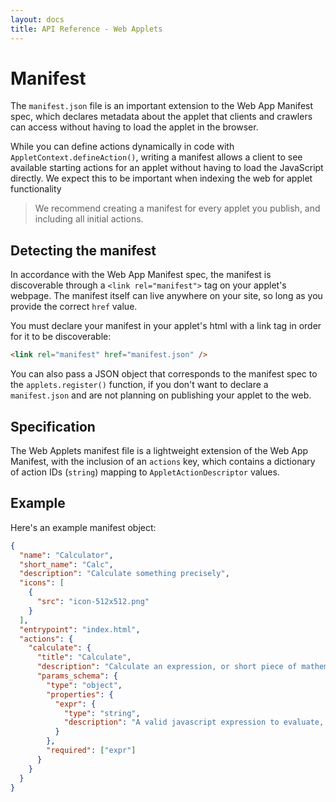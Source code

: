 ```yaml
---
layout: docs
title: API Reference - Web Applets
---
```


# Manifest

The `manifest.json` file is an important extension to the Web App Manifest spec, which declares metadata about the applet that clients and crawlers can access without having to load the applet in the browser.

While you can define actions dynamically in code with `AppletContext.defineAction()`, writing a manifest allows a client to see available starting actions for an applet without having to load the JavaScript directly. We expect this to be important when indexing the web for applet functionality

> We recommend creating a manifest for every applet you publish, and including all initial actions.

## Detecting the manifest

In accordance with the Web App Manifest spec, the manifest is discoverable through a `<link rel="manifest">` tag on your applet's webpage. The manifest itself can live anywhere on your site, so long as you provide the correct `href` value.

You must declare your manifest in your applet's html with a link tag in order for it to be discoverable:

```html
<link rel="manifest" href="manifest.json" />
```

You can also pass a JSON object that corresponds to the manifest spec to the `applets.register()` function, if you don't want to declare a `manifest.json` and are not planning on publishing your applet to the web.

## Specification

The Web Applets manifest file is a lightweight extension of the Web App Manifest, with the inclusion of an `actions` key, which contains a dictionary of action IDs (`string`) mapping to `AppletActionDescriptor` values.

## Example

Here's an example manifest object:

```json
{
  "name": "Calculator",
  "short_name": "Calc",
  "description": "Calculate something precisely",
  "icons": [
    {
      "src": "icon-512x512.png"
    }
  ],
  "entrypoint": "index.html",
  "actions": {
    "calculate": {
      "title": "Calculate",
      "description": "Calculate an expression, or short piece of mathematical code",
      "params_schema": {
        "type": "object",
        "properties": {
          "expr": {
            "type": "string",
            "description": "A valid javascript expression to evaluate, no other text but javascript."
          }
        },
        "required": ["expr"]
      }
    }
  }
}
```
